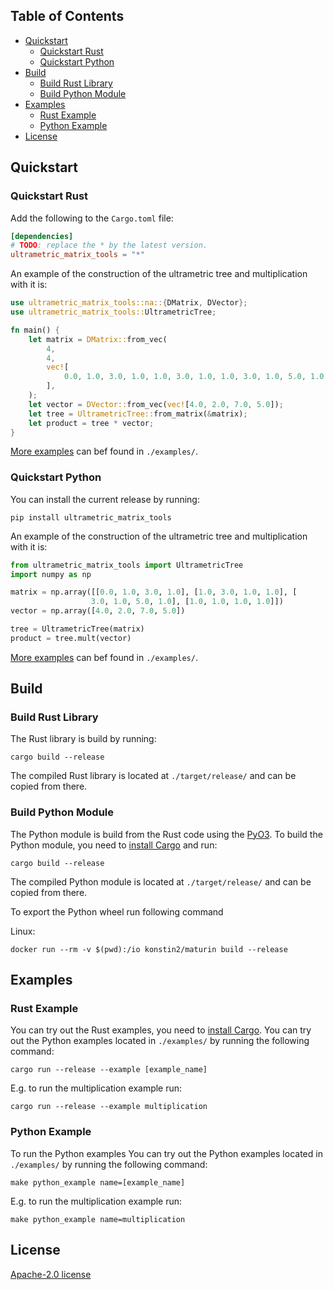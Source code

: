 

## Table of Contents <!-- omit in toc -->
- [Quickstart](#quickstart)
  - [Quickstart Rust](#quickstart-rust)
  - [Quickstart Python](#quickstart-python)
- [Build](#build)
  - [Build Rust Library](#build-rust-library)
  - [Build Python Module](#build-python-module)
- [Examples](#examples)
  - [Rust Example](#rust-example)
  - [Python Example](#python-example)
- [License](#license)

## Quickstart
### Quickstart Rust
Add the following to the ```Cargo.toml``` file:
```toml
[dependencies]
# TODO: replace the * by the latest version.
ultrametric_matrix_tools = "*"
```
An example of the construction of the ultrametric tree and multiplication with it is:
```rust
use ultrametric_matrix_tools::na::{DMatrix, DVector};
use ultrametric_matrix_tools::UltrametricTree;

fn main() {
    let matrix = DMatrix::from_vec(
        4,
        4,
        vec![
            0.0, 1.0, 3.0, 1.0, 1.0, 3.0, 1.0, 1.0, 3.0, 1.0, 5.0, 1.0, 1.0, 1.0, 1.0, 1.0,
        ],
    );
    let vector = DVector::from_vec(vec![4.0, 2.0, 7.0, 5.0]);
    let tree = UltrametricTree::from_matrix(&matrix);
    let product = tree * vector;
}

```

[More examples](#rust-example) can bef found in `./examples/`.

### Quickstart Python
You can install the current release by running:
```console
pip install ultrametric_matrix_tools
```
An example of the construction of the ultrametric tree and multiplication with it is:
```python
from ultrametric_matrix_tools import UltrametricTree
import numpy as np

matrix = np.array([[0.0, 1.0, 3.0, 1.0], [1.0, 3.0, 1.0, 1.0], [
                  3.0, 1.0, 5.0, 1.0], [1.0, 1.0, 1.0, 1.0]])
vector = np.array([4.0, 2.0, 7.0, 5.0])

tree = UltrametricTree(matrix)
product = tree.mult(vector)
```

[More examples](#python-example) can bef found in `./examples/`.

## Build
### Build Rust Library
The Rust library is build by running:
```console
cargo build --release
```
The compiled Rust library is located at `./target/release/` and can be copied from there.

### Build Python Module
The Python module is build from the Rust code using the [PyO3](https://github.com/PyO3/pyo3). To build the Python module, you need to [install Cargo](https://www.rust-lang.org/tools/install) and run:
```console
cargo build --release
```
The compiled Python module is located at `./target/release/` and can be copied from there.

To export the Python wheel run following command

Linux:
```console
docker run --rm -v $(pwd):/io konstin2/maturin build --release
```

## Examples
### Rust Example
You can try out the Rust examples, you need to [install Cargo](https://www.rust-lang.org/tools/install). You can try out the Python examples located in `./examples/` by running the following command:
```console
cargo run --release --example [example_name]
```
E.g. to run the multiplication example run:
```console
cargo run --release --example multiplication
```

### Python Example
To run the Python examples You can try out the Python examples located in `./examples/` by running the following command:
```console
make python_example name=[example_name]
```
E.g. to run the multiplication example run:
```console
make python_example name=multiplication
```

## License
[Apache-2.0 license](LICENSE)